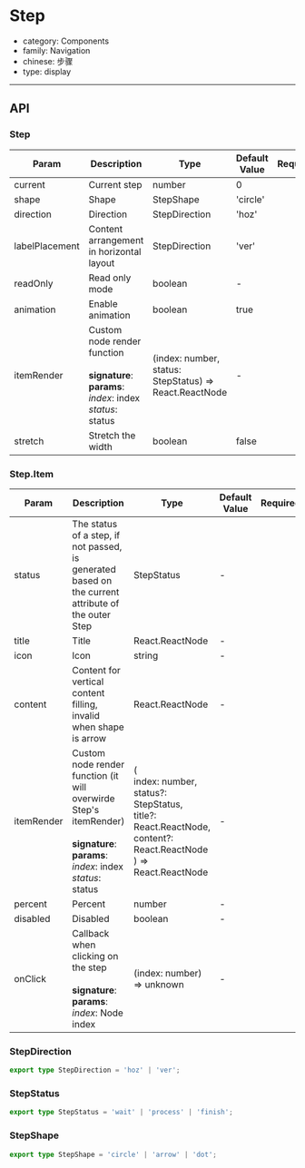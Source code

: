 # Step

-   category: Components
-   family: Navigation
-   chinese: 步骤
-   type: display

---

## API

### Step

| Param          | Description                                                                                                 | Type                                                   | Default Value | Required |
| -------------- | ----------------------------------------------------------------------------------------------------------- | ------------------------------------------------------ | ------------- | -------- |
| current        | Current step                                                                                                | number                                                 | 0             |          |
| shape          | Shape                                                                                                       | StepShape                                              | 'circle'      |          |
| direction      | Direction                                                                                                   | StepDirection                                          | 'hoz'         |          |
| labelPlacement | Content arrangement in horizontal layout                                                                    | StepDirection                                          | 'ver'         |          |
| readOnly       | Read only mode                                                                                              | boolean                                                | -             |          |
| animation      | Enable animation                                                                                            | boolean                                                | true          |          |
| itemRender     | Custom node render function<br/><br/>**signature**:<br/>**params**:<br/>_index_: index<br/>_status_: status | (index: number, status: StepStatus) => React.ReactNode | -             |          |
| stretch        | Stretch the width                                                                                           | boolean                                                | false         |          |

### Step.Item

| Param      | Description                                                                                                                                       | Type                                                                                                                                   | Default Value | Required |
| ---------- | ------------------------------------------------------------------------------------------------------------------------------------------------- | -------------------------------------------------------------------------------------------------------------------------------------- | ------------- | -------- |
| status     | The status of a step, if not passed, is generated based on the current attribute of the outer Step                                                | StepStatus                                                                                                                             | -             |          |
| title      | Title                                                                                                                                             | React.ReactNode                                                                                                                        | -             |          |
| icon       | Icon                                                                                                                                              | string                                                                                                                                 | -             |          |
| content    | Content for vertical content filling, invalid when shape is arrow                                                                                 | React.ReactNode                                                                                                                        | -             |          |
| itemRender | Custom node render function (it will overwirde Step's itemRender)<br/><br/>**signature**:<br/>**params**:<br/>_index_: index<br/>_status_: status | (<br/> index: number,<br/> status?: StepStatus,<br/> title?: React.ReactNode,<br/> content?: React.ReactNode<br/> ) => React.ReactNode | -             |          |
| percent    | Percent                                                                                                                                           | number                                                                                                                                 | -             |          |
| disabled   | Disabled                                                                                                                                          | boolean                                                                                                                                | -             |          |
| onClick    | Callback when clicking on the step<br/><br/>**signature**:<br/>**params**:<br/>_index_: Node index                                                | (index: number) => unknown                                                                                                             | -             |          |

### StepDirection

```typescript
export type StepDirection = 'hoz' | 'ver';
```

### StepStatus

```typescript
export type StepStatus = 'wait' | 'process' | 'finish';
```

### StepShape

```typescript
export type StepShape = 'circle' | 'arrow' | 'dot';
```
